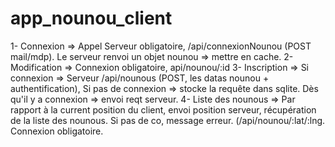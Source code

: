 app_nounou_client
=================
1- Connexion => Appel Serveur obligatoire, /api/connexionNounou (POST mail/mdp). Le serveur renvoi un objet nounou => mettre en cache.
2-Modification => Connexion obligatoire, api/nounou/:id
3- Inscription => Si connexion => Serveur /api/nounous (POST, les datas nounou + authentification), Si pas de connexion => stocke la requête dans sqlite. Dès qu'il y a connexion => envoi reqt serveur.
4- Liste des nounous => Par rapport à la current position du client, envoi position serveur, récupération de la liste des nounous. Si pas de co, message erreur. (/api/nounou/:lat/:lng. Connexion obligatoire.
